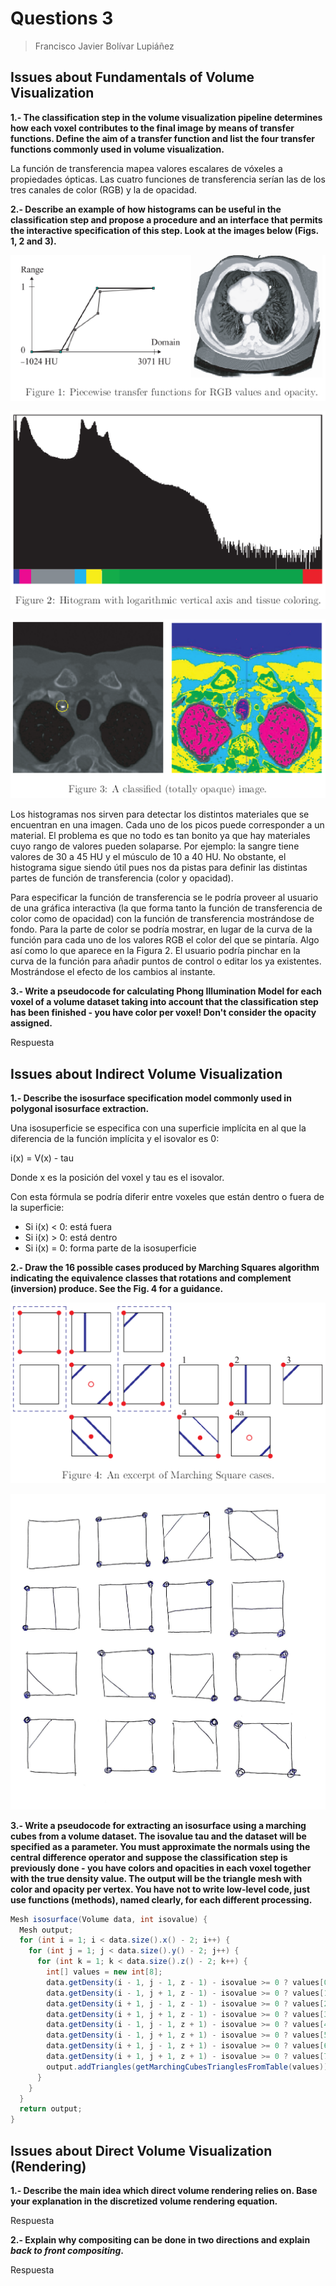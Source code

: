 # Questions 3

> Francisco Javier Bolívar Lupiáñez

## Issues about Fundamentals of Volume Visualization

**1.- The classification step in the volume visualization pipeline determines how each voxel contributes to the final image by means of transfer functions. Define the aim of a transfer function and list the four transfer functions commonly used in volume visualization.**

La función de transferencia mapea valores escalares de vóxeles a propiedades ópticas. Las cuatro funciones de transferencia serían las de los tres canales de color (RGB) y la de opacidad.

**2.- Describe an example of how histograms can be useful in the classification step and propose a procedure and an interface that permits the interactive specification of this step. Look at the images below (Figs. 1, 2 and 3).**

!["fig1"](img/questions3/1.2/fig1.png)

!["fig2"](img/questions3/1.2/fig2.png)

!["fig3"](img/questions3/1.2/fig3.png)

Los histogramas nos sirven para detectar los distintos materiales que se encuentran en una imagen. Cada uno de los picos puede corresponder a un material. El problema es que no todo es tan bonito ya que hay materiales cuyo rango de valores pueden solaparse. Por ejemplo: la sangre tiene valores de 30 a 45 HU y el músculo de 10 a 40 HU. No obstante, el histograma sigue siendo útil pues nos da pistas para definir las distintas partes de función de transferencia (color y opacidad).

Para especificar la función de transferencia se le podría proveer al usuario de una gráfica interactiva (la que forma tanto la función de transferencia de color como de opacidad) con la función de transferencia mostrándose de fondo. Para la parte de color se podría mostrar, en lugar de la curva de la función para cada uno de los valores RGB el color del que se pintaría. Algo así como lo que aparece en la Figura 2. El usuario podría pinchar en la curva de la función para añadir puntos de control o editar los ya existentes. Mostrándose el efecto de los cambios al instante.

**3.- Write a pseudocode for calculating Phong Illumination Model for each voxel of a volume dataset taking into account that the classification step has been finished - you have color per voxel! Don't consider the opacity assigned.**

Respuesta

## Issues about Indirect Volume Visualization

**1.- Describe the isosurface specification model commonly used in polygonal isosurface extraction.**

Una isosuperficie se especifica con una superficie implícita en al que la diferencia de la función implícita y el isovalor es 0:

i(x) = V(x) - tau

Donde x es la posición del voxel y tau es el isovalor.

Con esta fórmula se podría diferir entre voxeles que están dentro o fuera de la superficie:

- Si i(x) < 0: está fuera
- Si i(x) > 0: está dentro
- Si i(x) = 0: forma parte de la isosuperficie

**2.- Draw the 16 possible cases produced by Marching Squares algorithm indicating the equivalence classes that rotations and complement (inversion) produce. See the Fig. 4 for a guidance.**

!["fig4"](img/questions3/2.2/fig4.png)

!["marching-squares"](img/questions3/2.2/marching-squares.png)

**3.- Write a pseudocode for extracting an isosurface using a marching cubes from a volume dataset. The isovalue tau and the dataset will be specified as a parameter. You must approximate the normals using the central difference operator and suppose the classification step is previously done - you have colors and opacities in each voxel together with the true density value. The output will be the triangle mesh with color and opacity per vertex. You have not to write low-level code, just use functions (methods), named clearly, for each different processing.**

```java
Mesh isosurface(Volume data, int isovalue) {
  Mesh output;
  for (int i = 1; i < data.size().x() - 2; i++) {
    for (int j = 1; j < data.size().y() - 2; j++) {
      for (int k = 1; k < data.size().z() - 2; k++) {
        int[] values = new int[8];
        data.getDensity(i - 1, j - 1, z - 1) - isovalue >= 0 ? values[0] = 1 : values[0] = 0;
        data.getDensity(i - 1, j + 1, z - 1) - isovalue >= 0 ? values[1] = 1 : values[1] = 0;
        data.getDensity(i + 1, j - 1, z - 1) - isovalue >= 0 ? values[2] = 1 : values[2] = 0;
        data.getDensity(i + 1, j + 1, z - 1) - isovalue >= 0 ? values[3] = 1 : values[3] = 0;
        data.getDensity(i - 1, j - 1, z + 1) - isovalue >= 0 ? values[4] = 1 : values[4] = 0;
        data.getDensity(i - 1, j + 1, z + 1) - isovalue >= 0 ? values[5] = 1 : values[5] = 0;
        data.getDensity(i + 1, j - 1, z + 1) - isovalue >= 0 ? values[6] = 1 : values[6] = 0;
        data.getDensity(i + 1, j + 1, z + 1) - isovalue >= 0 ? values[7] = 1 : values[7] = 0;
        output.addTriangles(getMarchingCubesTrianglesFromTable(values));
      }
    }
  }
  return output;
}
```

## Issues about Direct Volume Visualization (Rendering)

**1.- Describe the main idea which direct volume rendering relies on. Base your explanation in the discretized volume rendering equation.**

Respuesta

**2.- Explain why compositing can be done in two directions and explain *back to front compositing*.**

Respuesta
